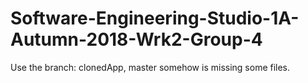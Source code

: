 # Software-Engineering-Studio-1A-Autumn-2018-Wrk2-Group-4

Use the branch: clonedApp, master somehow is missing some files.
